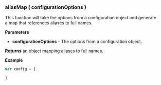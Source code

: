

### aliasMap ( configurationOptions )

This function will take the options from a configuration object and generate a map that references aliases to full names.

**Parameters**

- **configurationOptions** - The options from a configuration object.

**Returns** an object mapping aliases to full names.

**Example**

```js
var config = {
    
}
```
